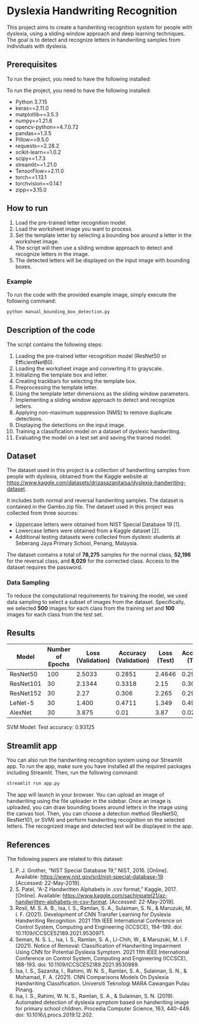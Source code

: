 # Dyslexia Handwriting Recognition

This project aims to create a handwriting recognition system for people with dyslexia, using a sliding window approach and deep learning techniques. The goal is to detect and recognize letters in handwriting samples from individuals with dyslexia.

## Prerequisites
To run the project, you need to have the following installed:

To run the project, you need to have the following installed:

- Python 3.7.15
- keras==2.11.0
- matplotlib==3.5.3
- numpy==1.21.6
- opencv-python==4.7.0.72
- pandas==1.3.5
- Pillow==9.5.0
- requests==2.28.2
- scikit-learn==1.0.2
- scipy==1.7.3
- streamlit==1.21.0
- TensorFlow==2.11.0
- torch==1.13.1
- torchvision==0.14.1
- zipp==3.15.0

## How to run
1. Load the pre-trained letter recognition model.
2. Load the worksheet image you want to process.
3. Set the template letter by selecting a bounding box around a letter in the worksheet image.
4. The script will then use a sliding window approach to detect and recognize letters in the image.
5. The detected letters will be displayed on the input image with bounding boxes.

### Example
To run the code with the provided example image, simply execute the following command:

```bash
python manual_bounding_box_detection.py
```

## Description of the code
The script contains the following steps:

1. Loading the pre-trained letter recognition model (ResNet50 or EfficientNetB0).
2. Loading the worksheet image and converting it to grayscale.
3. Initializing the template box and letter.
4. Creating trackbars for selecting the template box.
5. Preprocessing the template letter.
6. Using the template letter dimensions as the sliding window parameters.
7. Implementing a sliding window approach to detect and recognize letters.
8. Applying non-maximum suppression (NMS) to remove duplicate detections.
9. Displaying the detections on the input image.
10. Training a classification model on a dataset of dyslexic handwriting.
11. Evaluating the model on a test set and saving the trained model.

## Dataset

The dataset used in this project is a collection of handwriting samples from people with dyslexia, obtained from the Kaggle website at https://www.kaggle.com/datasets/drizasazanitaisa/dyslexia-handwriting-dataset.

It includes both normal and reversal handwriting samples. The dataset is contained in the Gambo.zip file.
The dataset used in this project was collected from three sources:

- Uppercase letters were obtained from NIST Special Database 19 [1].
- Lowercase letters were obtained from a Kaggle dataset [2].
- Additional testing datasets were collected from dyslexic students at Seberang Jaya Primary School, Penang, Malaysia.

The dataset contains a total of **78,275** samples for the normal class, **52,196** for the reversal class, and **8,029** for the corrected class. Access to the dataset requires the password.

### Data Sampling
To reduce the computational requirements for training the model, we used data sampling to select a subset of images from the dataset. Specifically, we selected **500** images for each class from the training set and **100** images for each class from the test set.

## Results

| Model | Number of Epochs | Loss (Validation) | Accuracy (Validation) | Loss (Test) | Accuracy (Test) |
|-------|-----------------|-------------------|-----------------------|-------------|-----------------|
| ResNet50 | 100 | 2.5033 | 0.2851 | 2.4646 | 0.2912 |
| ResNet101 | 30 | 2.1344 | 0.3318 | 2.15 | 0.3056 |
| ResNet152 | 30 | 2.27 | 0.306 | 2.265 | 0.296 |
| LeNet-5 | 30 | 1.400 | 0.4711 | 1.349 | 0.493 |
| AlexNet | 30 | 3.875 | 0.01 | 3.87 | 0.0208 |

SVM Model:
Test accuracy: 0.93125

## Streamlit app
You can also run the handwriting recognition system using our Streamlit app. To run the app, make sure you have installed all the required packages including Streamlit. Then, run the following command:

```bash
streamlit run app.py
```

The app will launch in your browser. You can upload an image of handwriting using the file uploader in the sidebar. Once an image is uploaded, you can draw bounding boxes around letters in the image using the canvas tool. Then, you can choose a detection method (ResNet50, ResNet101, or SVM) and perform handwriting recognition on the selected letters. The recognized image and detected text will be displayed in the app.

## References
The following papers are related to this dataset:
1. P. J. Grother, “NIST Special Database 19,” NIST, 2016. [Online]. Available: https://www.nist.gov/srd/nist-special-database-19. [Accessed: 22-May-2019].
2. S. Patel, “A-Z Handwritten Alphabets in .csv format,” Kaggle, 2017. [Online]. Available: https://www.kaggle.com/sachinpatel21/az-handwritten-alphabets-in-csv-format. [Accessed: 22-May-2019].
3. Rosli, M. S. A. B., Isa, I. S., Ramlan, S. A., Sulaiman, S. N., & Maruzuki, M. I. F. (2021). Development of CNN Transfer Learning for Dyslexia Handwriting Recognition. 2021 11th IEEE International Conference on Control System, Computing and Engineering (ICCSCE), 194-199. doi: 10.1109/ICCSCE52189.2021.9530971.
4. Seman, N. S. L., Isa, I. S., Ramlan, S. A., Li-Chih, W., & Maruzuki, M. I. F. (2021). Notice of Removal: Classification of Handwriting Impairment Using CNN for Potential Dyslexia Symptom. 2021 11th IEEE International Conference on Control System, Computing and Engineering (ICCSCE), 188-193. doi: 10.1109/ICCSCE52189.2021.9530989.
5. Isa, I. S., Sazanita, I., Rahimi, W. N. S., Ramlan, S. A., Sulaiman, S. N., & Mohamad, F. A. (2021). CNN Comparisons Models On Dyslexia Handwriting Classification. Universiti Teknologi MARA Cawangan Pulau Pinang.
6. Isa, I. S., Rahimi, W. N. S., Ramlan, S. A., & Sulaiman, S. N. (2019). Automated detection of dyslexia symptom based on handwriting image for primary school children. Procedia Computer Science, 163, 440-449. doi: 10.1016/j.procs.2019.12.202.